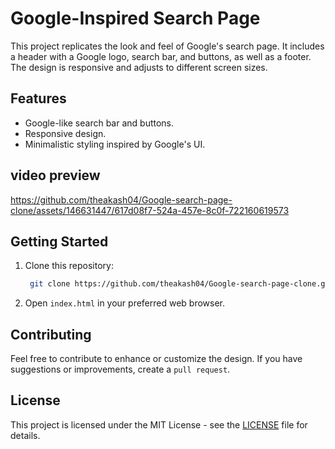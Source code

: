 # Google-Inspired Search Page

This project replicates the look and feel of Google's search page. It includes a header with a Google logo, search bar, and buttons, as well as a footer. The design is responsive and adjusts to different screen sizes.

## Features

- Google-like search bar and buttons.
- Responsive design.
- Minimalistic styling inspired by Google's UI.


## video preview
https://github.com/theakash04/Google-search-page-clone/assets/146631447/617d08f7-524a-457e-8c0f-722160619573



## Getting Started

1. Clone this repository:

    ```bash
     git clone https://github.com/theakash04/Google-search-page-clone.git   
    ```

2. Open `index.html` in your preferred web browser.


## Contributing

Feel free to contribute to enhance or customize the design. If you have suggestions or improvements, create a `pull request`.

## License

This project is licensed under the MIT License - see the [LICENSE](LICENSE) file for details.
